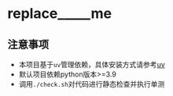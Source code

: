# replace_____me

## 注意事项

- 本项目基于`uv`管理依赖，具体安装方式请参考[uv](https://github.com/astral-sh/uv?tab=readme-ov-file#uv)
- 默认项目依赖python版本>=3.9
- 调用`./check.sh`对代码进行静态检查并执行单测
